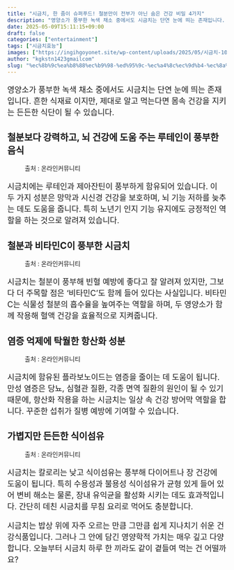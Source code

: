 ```yaml
---
title: "시금치, 한 줌이 슈퍼푸드! 철분만이 전부가 아닌 숨은 건강 비밀 4가지"
description: "영양소가 풍부한 녹색 채소 중에서도 시금치는 단연 눈에 띄는 존재입니다. 흔한 식재료 이지만, 제대로 알고 먹는다면 몸속 건강을 지키는 든든한 식단이 될 수 있습니다."
date: 2025-05-09T15:11:15+09:00
draft: false
categories: ["entertainment"]
tags: ["시금치효능"]
images: ["https://ingihgoyonet.site/wp-content/uploads/2025/05/시금치-1024x683.jpg", "https://ingihgoyonet.site/wp-content/uploads/2025/05/시금치-영양-1024x713.jpg", "https://ingihgoyonet.site/wp-content/uploads/2025/05/시금치효능-1024x683.jpg", "https://ingihgoyonet.site/wp-content/uploads/2025/05/시금치식단-683x1024.jpg"]
author: "kgkstn1423gmailcom"
slug: "%ec%8b%9c%ea%b8%88%ec%b9%98-%ed%95%9c-%ec%a4%8c%ec%9d%b4-%ec%8a%88%ed%8d%bc%ed%91%b8%eb%93%9c-%ec%b2%a0%eb%b6%84%eb%a7%8c%ec%9d%b4-%ec%a0%84%eb%b6%80%ea%b0%80-%ec%95%84%eb%8b%8c-%ec%88%a8%ec%9d%80"
---
```


<p style="font-size:18px">영양소가 풍부한 녹색 채소 중에서도 시금치는 단연 눈에 띄는 존재입니다. 흔한 식재료 이지만, 제대로 알고 먹는다면 몸속 건강을 지키는 든든한 식단이 될 수 있습니다.</p> <h2 >철분보다 강력하고, 뇌 건강에 도움 주는 루테인이 풍부한 음식</h2> <figure ><img src="https://ingihgoyonet.site/wp-content/uploads/2025/05/시금치-1024x683.jpg" alt="" /><figcaption >출처 : 온라인커뮤니티</figcaption></figure> <p style="font-size:18px">시금치에는 루테인과 제아잔틴이 풍부하게 함유되어 있습니다. 이 두 가지 성분은 망막과 시신경 건강을 보호하며, 뇌 기능 저하를 늦추는 데도 도움을 줍니다. 특히 노년기 인지 기능 유지에도 긍정적인 역할을 하는 것으로 알려져 있습니다.</p> <h2 >철분과 비타민C이 풍부한 시금치</h2> <figure ><img src="https://ingihgoyonet.site/wp-content/uploads/2025/05/시금치-영양-1024x713.jpg" alt="" style="aspect-ratio:16/9;object-fit:cover"/><figcaption >출처 : 온라인커뮤니티</figcaption></figure> <p style="font-size:18px">시금치는 철분이 풍부해 빈혈 예방에 좋다고 잘 알려져 있지만, 그보다 더 주목할 점은 ‘비타민C’도 함께 들어 있다는 사실입니다. 비타민C는 식물성 철분의 흡수율을 높여주는 역할을 하며, 두 영양소가 함께 작용해 혈액 건강을 효율적으로 지켜줍니다.</p> <h2 >염증 억제에 탁월한 항산화 성분</h2> <figure ><img src="https://ingihgoyonet.site/wp-content/uploads/2025/05/시금치효능-1024x683.jpg" alt="" style="aspect-ratio:16/9;object-fit:cover"/><figcaption >출처 : 온라인커뮤니티</figcaption></figure> <p style="font-size:18px">시금치에 함유된 플라보노이드는 염증을 줄이는 데 도움이 됩니다. 만성 염증은 당뇨, 심혈관 질환, 각종 면역 질환의 원인이 될 수 있기 때문에, 항산화 작용을 하는 시금치는 일상 속 건강 방어막 역할을 합니다. 꾸준한 섭취가 질병 예방에 기여할 수 있습니다.</p> <h2 >가볍지만 든든한 식이섬유</h2> <figure ><img src="https://ingihgoyonet.site/wp-content/uploads/2025/05/시금치식단-683x1024.jpg" alt="" style="aspect-ratio:16/9;object-fit:cover"/><figcaption >출처 : 온라인커뮤니티</figcaption></figure> <p style="font-size:18px">시금치는 칼로리는 낮고 식이섬유는 풍부해 다이어트나 장 건강에 도움이 됩니다. 특히 수용성과 불용성 식이섬유가 균형 있게 들어 있어 변비 해소는 물론, 장내 유익균을 활성화 시키는 데도 효과적입니다. 간단히 데친 시금치를 무침 요리로 먹어도 충분합니다.</p> <p style="font-size:18px">시금치는 밥상 위에 자주 오르는 만큼 그만큼 쉽게 지나치기 쉬운 건강식품입니다. 그러나 그 안에 담긴 영양학적 가치는 매우 깊고 다양합니다. 오늘부터 시금치 하루 한 끼라도 같이 곁들여 먹는 건 어떨까요?</p>
